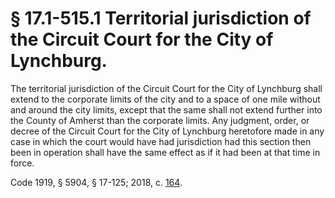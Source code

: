 # § 17.1-515.1 Territorial jurisdiction of the Circuit Court for the City of Lynchburg.

<p>The territorial jurisdiction of the Circuit Court for the City of Lynchburg shall extend to the corporate limits of the city and to a space of one mile without and around the city limits, except that the same shall not extend further into the County of Amherst than the corporate limits. Any judgment, order, or decree of the Circuit Court for the City of Lynchburg heretofore made in any case in which the court would have had jurisdiction had this section then been in operation shall have the same effect as if it had been at that time in force.</p><p>Code 1919, § 5904, § 17-125; 2018, c. <a href='http://lis.virginia.gov/cgi-bin/legp604.exe?181+ful+CHAP0164'>164</a>.</p>